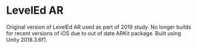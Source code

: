 # LevelEd AR
Original version of LevelEd AR used as part of 2019 study. No longer builds for recent versions of iOS due to out of date ARKit package. Built using Unity 2018.3.6f1.
